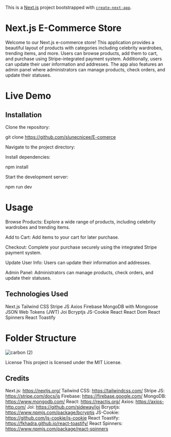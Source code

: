 This is a [Next.js](https://nextjs.org/) project bootstrapped with [`create-next-app`](https://github.com/vercel/next.js/tree/canary/packages/create-next-app).



# Next.js E-Commerce Store

Welcome to our Next.js e-commerce store! This application provides a beautiful layout of products with categories including celebrity wardrobes, trending items, and more. Users can browse products, add them to cart, and purchase using Stripe-integrated payment system. Additionally, users can update their user information and addresses. The app also features an admin panel where administrators can manage products, check orders, and update their statuses.

# Live Demo


## Installation

Clone the repository: 


git clone https://github.com/slunecnicee/E-comerce

Navigate to the project directory:


Install dependencies:


npm install

Start the development server:

npm run dev


# Usage
Browse Products: Explore a wide range of products, including celebrity wardrobes and trending items.

Add to Cart: Add items to your cart for later purchase.

Checkout: Complete your purchase securely using the integrated Stripe payment system.

Update User Info: Users can update their information and addresses.

Admin Panel: Administrators can manage products, check orders, and update their statuses.


## Technologies Used

Next.js
Tailwind CSS
Stripe JS
Axios
Firebase
MongoDB with Mongoose
JSON Web Tokens (JWT)
Joi
Bcryptjs
JS-Cookie
React
React Dom
React Spinners
React Toastify

# Folder Structure



![carbon (2)](https://github.com/slunecnicee/E-comerce/assets/129013318/fd5e146f-aa83-4ba8-a602-5c5ea3904ef1)



License
This project is licensed under the MIT License.

## Credits


Next.js: https://nextjs.org/
Tailwind CSS: https://tailwindcss.com/
Stripe JS: https://stripe.com/docs/js
Firebase: https://firebase.google.com/
MongoDB: https://www.mongodb.com/
React: https://reactjs.org/
Axios: https://axios-http.com/
Joi: https://github.com/sideway/joi
Bcryptjs: https://www.npmjs.com/package/bcryptjs
JS-Cookie: https://github.com/js-cookie/js-cookie
React Toastify: https://fkhadra.github.io/react-toastify/
React Spinners: https://www.npmjs.com/package/react-spinners
